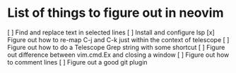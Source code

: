 # List of things to figure out in neovim

[ ] Find and replace text in selected lines
[ ] Install and configure lsp
[x] Figure out how to re-map C-j and C-k just within the context of telescope
[ ] Figure out how to do a Telescope Grep string with some shortcut
[ ] Figure out difference between vim.cmd.Ex and closing a window
[ ] Figure out how to comment lines
[ ] Figure out a good git plugin
